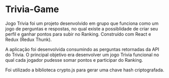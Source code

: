 # Trivia-Game
Jogo Trivia foi um projeto desenvolvido em grupo que funciona como um jogo de perguntas e respostas, no qual existe a possiblidade de criar seu perfil e ganhar pontos para subir no Ranking. Construído com React e Redux (Redux Thunk).

A aplicação foi desenvolvida consumindo as perguntas retornadas da API do Trivia. O principal objetivo era desenvolver um jogo Trivia funcional no qual cada jogador pudesse somar pontos e participar do Ranking.

Foi utilizado a biblioteca crypto.js para gerar uma chave hash criptografada.


